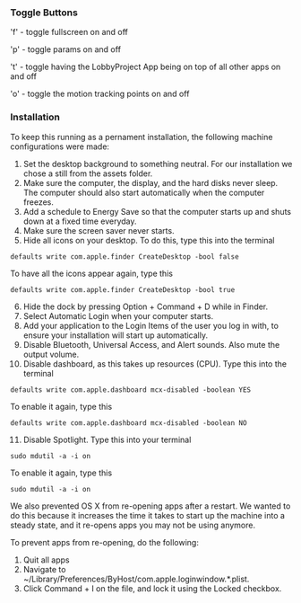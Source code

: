 ### Toggle Buttons

'f' - toggle fullscreen on and off

'p' - toggle params on and off

't' - toggle having the LobbyProject App being on top of all other apps on and off

'o' - toggle the motion tracking points on and off

### Installation

To keep this running as a pernament installation, the following machine configurations were made:

1. Set the desktop background to something neutral. For our installation we chose a still from the assets folder.
2. Make sure the computer, the display, and the hard disks never sleep. The computer should also start automatically when the computer freezes.
3. Add a schedule to Energy Save so that the computer starts up and shuts down at a fixed time everyday.
4. Make sure the screen saver never starts.
5. Hide all icons on your desktop. To do this, type this into the terminal
```
defaults write com.apple.finder CreateDesktop -bool false
```
To have all the icons appear again, type this
```
defaults write com.apple.finder CreateDesktop -bool true
```
6. Hide the dock by pressing Option + Command + D while in Finder.
7. Select Automatic Login when your computer starts.
8. Add your application to the Login Items of the user you log in with, to ensure your installation will start up automatically.
9. Disable Bluetooth, Universal Access, and Alert sounds. Also mute the output volume.
10. Disable dashboard, as this takes up resources (CPU). Type this into the terminal
```
defaults write com.apple.dashboard mcx-disabled -boolean YES
```
To enable it again, type this
```
defaults write com.apple.dashboard mcx-disabled -boolean NO
```
11. Disable Spotlight. Type this into your terminal
```
sudo mdutil -a -i on
```
To enable it again, type this
```
sudo mdutil -a -i on
```


We also prevented OS X from re-opening apps after a restart. We wanted to do this because it increases the time it takes to start up the machine into a steady state, and it re-opens apps you may not be using anymore.

To prevent apps from re-opening, do the following:

1. Quit all apps
2. Navigate to ~/Library/Preferences/ByHost/com.apple.loginwindow.*.plist.
3. Click Command + I on the file, and lock it using the Locked checkbox.

